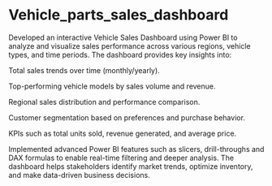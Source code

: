 # Vehicle_parts_sales_dashboard
Developed an interactive Vehicle Sales Dashboard using Power BI to analyze and visualize sales performance across various regions, vehicle types, and time periods. The dashboard provides key insights into:

Total sales trends over time (monthly/yearly).

Top-performing vehicle models by sales volume and revenue.

Regional sales distribution and performance comparison.

Customer segmentation based on preferences and purchase behavior.

KPIs such as total units sold, revenue generated, and average price.

Implemented advanced Power BI features such as slicers, drill-throughs and DAX formulas to enable real-time filtering and deeper analysis. The dashboard helps stakeholders identify market trends, optimize inventory, and make data-driven business decisions.
